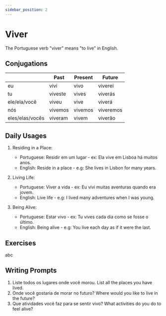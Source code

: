 ```yaml
---
sidebar_position: 2
---
```


# Viver

The Portuguese verb "viver" means "to live" in English.

## Conjugations

|                 | Past    | Present | Future    |
| --------------- | ------- | ------- | --------- |
| eu              | vivi    | vivo    | viverei   |
| tu              | viveste | vives   | viverás   |
| ele/ela/você    | viveu   | vive    | viverá    |
| nós             | vivemos | vivemos | viveremos |
| eles/elas/vocês | viveram | vivem   | viverão   |

## Daily Usages

1. Residing in a Place:

   - Portuguese: Residir em um lugar - ex: Ela vive em Lisboa há muitos anos.
   - English: Reside in a place - e.g: She lives in Lisbon for many years.

2. Living Life:

   - Portuguese: Viver a vida - ex: Eu vivi muitas aventuras quando era jovem.
   - English: Live life - e.g: I lived many adventures when I was young.

3. Being Alive:

   - Portuguese: Estar vivo - ex: Tu vives cada dia como se fosse o último.
   - English: Being alive - e.g: You live each day as if it were the last.

## Exercises

abc

## Writing Prompts

1. Liste todos os lugares onde você morou. List all the places you have lived.
2. Onde você gostaria de morar no futuro? Where would you like to live in the future?
3. Que atividades você faz para se sentir vivo? What activities do you do to feel alive?
